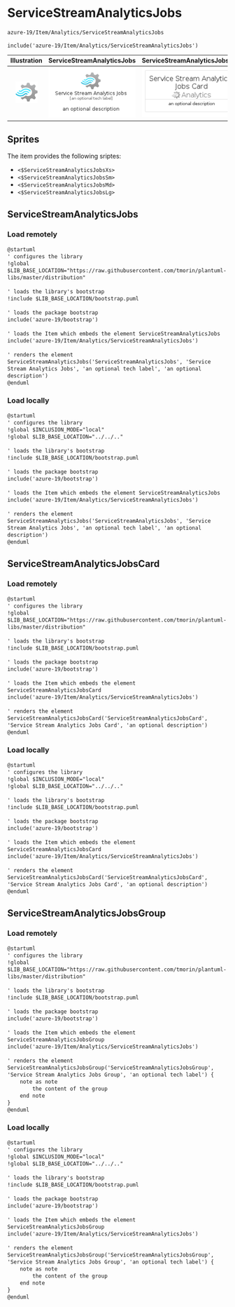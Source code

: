 # ServiceStreamAnalyticsJobs


```text
azure-19/Item/Analytics/ServiceStreamAnalyticsJobs
```

```text
include('azure-19/Item/Analytics/ServiceStreamAnalyticsJobs')
```



| Illustration | ServiceStreamAnalyticsJobs | ServiceStreamAnalyticsJobsCard | ServiceStreamAnalyticsJobsGroup |
| :---: | :---: | :---: | :---: |
| ![illustration for Illustration](../../../azure-19/Item/Analytics/ServiceStreamAnalyticsJobs.png) | ![illustration for ServiceStreamAnalyticsJobs](../../../azure-19/Item/Analytics/ServiceStreamAnalyticsJobs.Local.png) | ![illustration for ServiceStreamAnalyticsJobsCard](../../../azure-19/Item/Analytics/ServiceStreamAnalyticsJobsCard.Local.png) | ![illustration for ServiceStreamAnalyticsJobsGroup](../../../azure-19/Item/Analytics/ServiceStreamAnalyticsJobsGroup.Local.png) |



## Sprites
The item provides the following sriptes:

- `<$ServiceStreamAnalyticsJobsXs>`
- `<$ServiceStreamAnalyticsJobsSm>`
- `<$ServiceStreamAnalyticsJobsMd>`
- `<$ServiceStreamAnalyticsJobsLg>`





## ServiceStreamAnalyticsJobs

### Load remotely
```plantuml
@startuml
' configures the library
!global $LIB_BASE_LOCATION="https://raw.githubusercontent.com/tmorin/plantuml-libs/master/distribution"

' loads the library's bootstrap
!include $LIB_BASE_LOCATION/bootstrap.puml

' loads the package bootstrap
include('azure-19/bootstrap')

' loads the Item which embeds the element ServiceStreamAnalyticsJobs
include('azure-19/Item/Analytics/ServiceStreamAnalyticsJobs')

' renders the element
ServiceStreamAnalyticsJobs('ServiceStreamAnalyticsJobs', 'Service Stream Analytics Jobs', 'an optional tech label', 'an optional description')
@enduml
```

### Load locally
```plantuml
@startuml
' configures the library
!global $INCLUSION_MODE="local"
!global $LIB_BASE_LOCATION="../../.."

' loads the library's bootstrap
!include $LIB_BASE_LOCATION/bootstrap.puml

' loads the package bootstrap
include('azure-19/bootstrap')

' loads the Item which embeds the element ServiceStreamAnalyticsJobs
include('azure-19/Item/Analytics/ServiceStreamAnalyticsJobs')

' renders the element
ServiceStreamAnalyticsJobs('ServiceStreamAnalyticsJobs', 'Service Stream Analytics Jobs', 'an optional tech label', 'an optional description')
@enduml
```

## ServiceStreamAnalyticsJobsCard

### Load remotely
```plantuml
@startuml
' configures the library
!global $LIB_BASE_LOCATION="https://raw.githubusercontent.com/tmorin/plantuml-libs/master/distribution"

' loads the library's bootstrap
!include $LIB_BASE_LOCATION/bootstrap.puml

' loads the package bootstrap
include('azure-19/bootstrap')

' loads the Item which embeds the element ServiceStreamAnalyticsJobsCard
include('azure-19/Item/Analytics/ServiceStreamAnalyticsJobs')

' renders the element
ServiceStreamAnalyticsJobsCard('ServiceStreamAnalyticsJobsCard', 'Service Stream Analytics Jobs Card', 'an optional description')
@enduml
```

### Load locally
```plantuml
@startuml
' configures the library
!global $INCLUSION_MODE="local"
!global $LIB_BASE_LOCATION="../../.."

' loads the library's bootstrap
!include $LIB_BASE_LOCATION/bootstrap.puml

' loads the package bootstrap
include('azure-19/bootstrap')

' loads the Item which embeds the element ServiceStreamAnalyticsJobsCard
include('azure-19/Item/Analytics/ServiceStreamAnalyticsJobs')

' renders the element
ServiceStreamAnalyticsJobsCard('ServiceStreamAnalyticsJobsCard', 'Service Stream Analytics Jobs Card', 'an optional description')
@enduml
```

## ServiceStreamAnalyticsJobsGroup

### Load remotely
```plantuml
@startuml
' configures the library
!global $LIB_BASE_LOCATION="https://raw.githubusercontent.com/tmorin/plantuml-libs/master/distribution"

' loads the library's bootstrap
!include $LIB_BASE_LOCATION/bootstrap.puml

' loads the package bootstrap
include('azure-19/bootstrap')

' loads the Item which embeds the element ServiceStreamAnalyticsJobsGroup
include('azure-19/Item/Analytics/ServiceStreamAnalyticsJobs')

' renders the element
ServiceStreamAnalyticsJobsGroup('ServiceStreamAnalyticsJobsGroup', 'Service Stream Analytics Jobs Group', 'an optional tech label') {
    note as note
        the content of the group
    end note
}
@enduml
```

### Load locally
```plantuml
@startuml
' configures the library
!global $INCLUSION_MODE="local"
!global $LIB_BASE_LOCATION="../../.."

' loads the library's bootstrap
!include $LIB_BASE_LOCATION/bootstrap.puml

' loads the package bootstrap
include('azure-19/bootstrap')

' loads the Item which embeds the element ServiceStreamAnalyticsJobsGroup
include('azure-19/Item/Analytics/ServiceStreamAnalyticsJobs')

' renders the element
ServiceStreamAnalyticsJobsGroup('ServiceStreamAnalyticsJobsGroup', 'Service Stream Analytics Jobs Group', 'an optional tech label') {
    note as note
        the content of the group
    end note
}
@enduml
```

